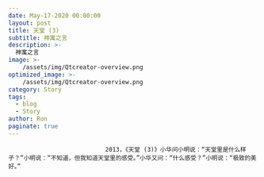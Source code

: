 ```yaml
---
date: May-17-2020 00:00:00
layout: post
title: 天堂 (3)
subtitle: 神寓之言
description: >-
  神寓之言
image: >-
    /assets/img/Qtcreator-overview.png
optimized_image: >-
    /assets/img/Qtcreator-overview.png
category: Story
tags:
  - blog
  - Story
author: Ron
paginate: true
---
```


							　　2013，《天堂 (3)》小华问小明说：“天堂里是什么样子？”小明说：“不知道，但我知道天堂里的感受。”小华又问：“什么感受？”小明说：“极致的美好。”
							
							
						